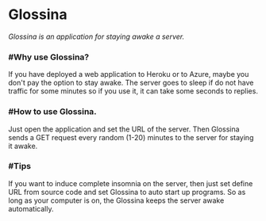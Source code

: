 # Glossina
<i>Glossina is an application for staying awake a server.</i>
<br>
<h3>#Why use Glossina?</h3>
If you have deployed a web application to Heroku or to Azure, maybe you don't pay the option to stay awake.
The server goes to sleep if do not have traffic for some minutes so if you use it, it can take some seconds to replies.
<br>
<h3>#How to use Glossina.</h3>
Just open the application and set the URL of the server.
Then Glossina sends a GET request every random (1-20) minutes to the server for staying it awake.
<br>
<h3>#Tips</h3>
If you want to induce complete insomnia on the server, then just set define URL from source code and set Glossina to auto start up programs.
So as long as your computer is on, the Glossina keeps the server awake automatically.

